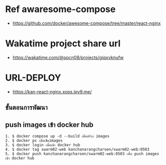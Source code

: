 # Ref awaresome-compose
- https://github.com/docker/awesome-compose/tree/master/react-nginx
# Wakatime project share url 
- https://wakatime.com/@spcn08/projects/giqxvknufw
# URL-DEPLOY
- https://kan-react-nginx.xops.ipv9.me/

## ขั้นตอนการพัฒนา
## push images เข้า docker hub
```
1. $ docker compose up -d --build เพื่อสร้าง images
2. $ docker ps เพื่อเช็คimages
3. $ docker login เพื่อเข้า docker hub
4. $ docker tag swarm02-web kanchanarangcharoen/swarm02-web:0503
5. $ docker push kanchanarangcharoen/swarm02-web:0503 เพื่อ push images เข้า docker hub
```



